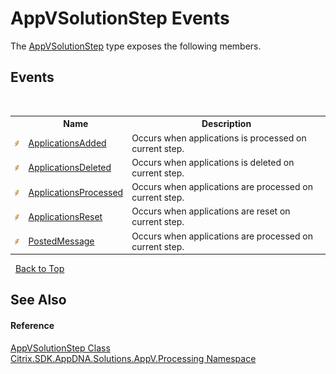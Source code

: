 # AppVSolutionStep Events
 

The <a href="T_Citrix_SDK_AppDNA_Solutions_AppV_Processing_AppVSolutionStep">AppVSolutionStep</a> type exposes the following members.


## Events
&nbsp;<table><tr><th></th><th>Name</th><th>Description</th></tr><tr><td>![Public event](media/pubevent.gif "Public event")</td><td><a href="E_Citrix_SDK_AppDNA_Solutions_AppV_Processing_AppVSolutionStep_ApplicationsAdded">ApplicationsAdded</a></td><td>
Occurs when applications is processed on current step.</td></tr><tr><td>![Public event](media/pubevent.gif "Public event")</td><td><a href="E_Citrix_SDK_AppDNA_Solutions_AppV_Processing_AppVSolutionStep_ApplicationsDeleted">ApplicationsDeleted</a></td><td>
Occurs when applications is deleted on current step.</td></tr><tr><td>![Public event](media/pubevent.gif "Public event")</td><td><a href="E_Citrix_SDK_AppDNA_Solutions_AppV_Processing_AppVSolutionStep_ApplicationsProcessed">ApplicationsProcessed</a></td><td>
Occurs when applications are processed on current step.</td></tr><tr><td>![Public event](media/pubevent.gif "Public event")</td><td><a href="E_Citrix_SDK_AppDNA_Solutions_AppV_Processing_AppVSolutionStep_ApplicationsReset">ApplicationsReset</a></td><td>
Occurs when applications are reset on current step.</td></tr><tr><td>![Public event](media/pubevent.gif "Public event")</td><td><a href="E_Citrix_SDK_AppDNA_Solutions_AppV_Processing_AppVSolutionStep_PostedMessage">PostedMessage</a></td><td>
Occurs when applications are processed on current step.</td></tr></table>&nbsp;
<a href="#appvsolutionstep-events">Back to Top</a>

## See Also


#### Reference
<a href="T_Citrix_SDK_AppDNA_Solutions_AppV_Processing_AppVSolutionStep">AppVSolutionStep Class</a><br /><a href="N_Citrix_SDK_AppDNA_Solutions_AppV_Processing">Citrix.SDK.AppDNA.Solutions.AppV.Processing Namespace</a><br />